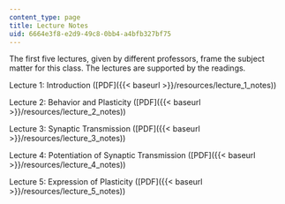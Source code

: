 ```yaml
---
content_type: page
title: Lecture Notes
uid: 6664e3f8-e2d9-49c8-0bb4-a4bfb327bf75
---
```


The first five lectures, given by different professors, frame the subject matter for this class. The lectures are supported by the readings.

Lecture 1: Introduction ([PDF]({{< baseurl >}}/resources/lecture_1_notes))

Lecture 2: Behavior and Plasticity ([PDF]({{< baseurl >}}/resources/lecture_2_notes))

Lecture 3: Synaptic Transmission ([PDF]({{< baseurl >}}/resources/lecture_3_notes))

Lecture 4: Potentiation of Synaptic Transmission ([PDF]({{< baseurl >}}/resources/lecture_4_notes))

Lecture 5: Expression of Plasticity ([PDF]({{< baseurl >}}/resources/lecture_5_notes))
